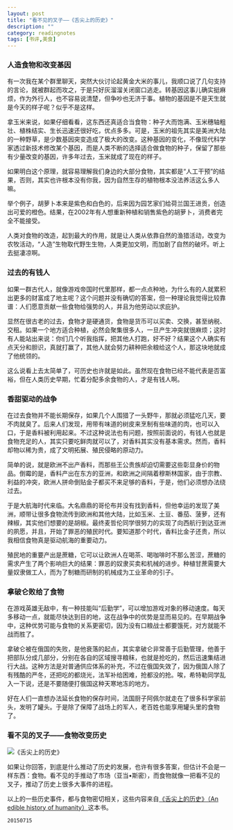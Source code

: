 ```yaml
---
layout: post
title: "看不见的叉子——《舌尖上的历史》"
description: ""
category: readingnotes
tags: [书评,美食]
---
```


### 人造食物和改变基因

有一次我在某个群里聊天，突然大伙讨论起黄金大米的事儿，我顺口说了几句支持的言论，就被群起而攻之，于是只好灰溜溜关闭窗口逃走。转基因这事儿确实挺麻烦，作为外行人，也不容易说清楚，但争吵也无济于事。植物的基因是不是天生就是今天的样子呢？似乎不是这样。

拿玉米来说，如果仔细看看，这东西还真适合当食物：种子大而饱满、玉米穗轴粗壮、植株结实、生长迅速还很好吃，优点多多。可是，玉米的祖先其实是美洲大陆的一种野草，是少数基因突变造成了极大的改变。这种基因的变化，不像现代科学家透过新技术修改某个基因，而是人类不断的选择适合做食物的种子，保留了那些有少量改变的基因，许多年过去，玉米就成了现在的样子。

如果明白这个原理，就容易理解我们身边的大部分食物，其实都是“人工干预”的结果，否则，其实也许根本没有你我，因为自然生存的植物根本没法养活这么多人嘛。

举个例子，胡萝卜本来是紫色和白色的，后来因为园艺家们给荷兰国王进贡，创造出可爱的橙色。结果，在2002年有人想重新种植和销售紫色的胡萝卜，消费者完全不能接受。

人类对食物的改造，起到最大的作用，就是让人类从依靠自然的渔猎活动，改变为农牧活动，“人造”生物取代野生生物，人类更加文明，而加剧了自然的破坏。听上去挺凄凉啊。

### 过去的有钱人

如果一群古代人，就像游戏帝国时代里那样，都一点点种地，为什么有的人就累积出更多的财富成了地主呢？这个问题并没有确切的答案，但一种理论我觉得比较靠谱：人们愿意贡献一些食物给强势的人，并且为他劳动以求庇护。

显然在很古老的过去，食物才是硬通货，食物是货币可以买卖、交换，甚至纳税、交租。如果一个地方适合种植，必然会聚集很多人，一旦产生冲突就很麻烦；这时有人能站出来说：你们几个听我指挥，把其他人打跑，好不好？结果这个人确实有点天分和胆识，真就打赢了，其他人就会努力耕种把余粮给这个人，那这块地就成了他统领的。

这么说看上去太简单了，可历史也许就是如此。虽然现在食物已经不能代表是否富裕，但在人类历史早期，忙着分配多余食物的人，才是有钱人啊。

### 香甜驱动的战争

在过去食物并不能长期保存，如果几个人围猎了一头野牛，那就必须猛吃几天，要不肉就臭了。后来人们发现，用带有味道的树皮来烹制有些味道的肉，也可以入口，于是香料被利用起来。不过这种说法也有问题，按照前面说的，有钱人也就是食物充足的人，其实只要吃鲜肉就可以了，对香料其实没有基本需求。然而，香料却物以稀为贵，成了文明拓展、殖民侵略的原动力。

简单的说，就是欧洲不出产香料，而那些王公贵族却迫切需要这些彰显身价的物品。倒霉的是，香料产出在东方的亚洲，和欧洲之间隔着穆斯林国家，由于宗教、利益的冲突，欧洲人拼命倒贴金子都买不来足够的香料，于是，他们必须想办法绕过去。

于是大航海时代来临。大名鼎鼎的哥伦布并没有找到香料，但他幸运的发现了美洲，顺带让很多食物流传到欧洲和其他大陆，比如玉米、土豆、番茄、菠萝，还有辣椒，其实他们想要的是胡椒。最终麦哲伦同学很努力的实现了向西航行到达亚洲的夙愿，并且，开始了罪恶的殖民时代。要知道那个时代，香料比金子还贵，所以我相信食物真是驱动航海的重要动力。

殖民地的重要产出是蔗糖，它可以让欧洲人在喝茶、喝咖啡时不那么苦涩，蔗糖的需求产生了两个影响巨大的结果：罪恶的奴隶买卖和机械的进步。种植甘蔗需要大量奴隶做工人，而为了制糖而研制的机械成为工业革命的引子。

### 拿破仑败给了食物

在游戏英雄无敌中，有一种技能叫“后勤学”，可以增加游戏对象的移动速度。每天多移动一点，就能尽快达到目的地，这在战争中的优势是显而易见的。在早期战争中，这种优势可能与食物的关系更密切，因为没有口粮战士都要饿死，对方就能不战而胜了。

拿破仑被在俄国的失败，是他衰落的起点，其实拿破仑非常善于后勤管理，他善于把部队分成几部分，分别在各自的区域搜寻粮秣，也就是抢吃的，然后迅速集结进行大战。这种方法是对普通供应体系的补充，不过在俄国失效了，因为俄国人除了有残酷的严冬，还把吃的都烧光，法军补给困难，抢都没的抢。唉，希特勒同学乱入一下说，还是不要随便打俄国这种天寒地冻的地方。

好在人们一直想办法延长食物的保存时间，法国厨子阿佩尔就走在了很多科学家前头，发明了罐头。于是除了保障了战场上的军人，老百姓也能享用罐头里的食物了。

### 看不见的叉子——食物改变历史

![《舌尖上的历史》](https://img3.doubanio.com/lpic/s27314346.jpg)

如果让你回答，到底是什么推动了历史的发展，也许有很多答案，但估计不会是一样东西：食物。看不见的手推动了市场（亚当•斯密），而食物就像一把看不见的叉子，推动了历史上很多大事件的进程。

以上的一些历史事件，都与食物密切相关，这些内容来自[《舌尖上的历史》（An edible history of humanity）](http://book.douban.com/subject/25900305/)这本书。

`20150715`
